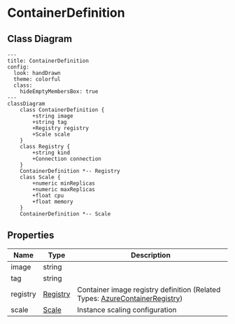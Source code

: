 # ContainerDefinition



## Class Diagram

```mermaid
---
title: ContainerDefinition
config:
  look: handDrawn
  theme: colorful
  class:
    hideEmptyMembersBox: true
---
classDiagram
    class ContainerDefinition {
        +string image
        +string tag
        +Registry registry
        +Scale scale
    }
    class Registry {
        +string kind
        +Connection connection
    }
    ContainerDefinition *-- Registry
    class Scale {
        +numeric minReplicas
        +numeric maxReplicas
        +float cpu
        +float memory
    }
    ContainerDefinition *-- Scale
```






## Properties

| Name | Type | Description |
| ---- | ---- | ----------- |
| image | string |   |
| tag | string |   |
| registry | [Registry](Registry.md) | Container image registry definition (Related Types: [AzureContainerRegistry](AzureContainerRegistry.md)) |
| scale | [Scale](Scale.md) | Instance scaling configuration  |



